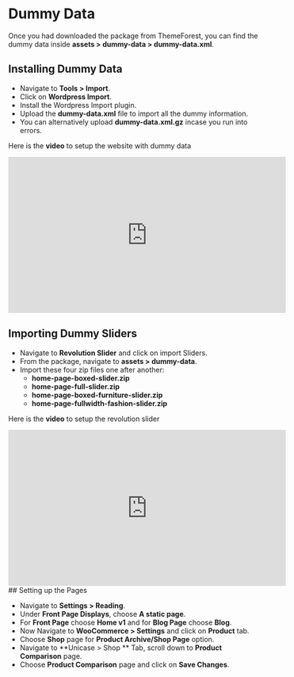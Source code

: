# Dummy Data

Once you had downloaded the package from ThemeForest, you can find the dummy data inside **assets > dummy-data > dummy-data.xml**.

## Installing Dummy Data

* Navigate to **Tools > Import**.
* Click on **Wordpress Import**.
* Install the Wordpress Import plugin.
* Upload the **dummy-data.xml** file to import all the dummy information.
* You can alternatively upload **dummy-data.xml.gz** incase you run into errors.

 Here is the **video** to setup the website with  dummy data

 <iframe width="560" height="315" src="https://www.youtube.com/embed/-Nc8MwlzhOI" frameborder="0" allowfullscreen></iframe>

## Importing Dummy Sliders
* Navigate to **Revolution Slider** and click on import Sliders.
* From the package, navigate to **assets > dummy-data**.
* Import these four zip files one after another:
  * **home-page-boxed-slider.zip**
  * **home-page-full-slider.zip**
  * **home-page-boxed-furniture-slider.zip**
  * **home-page-fullwidth-fashion-slider.zip**

 Here is the **video** to setup the revolution slider

 <iframe width="560" height="315" src="https://www.youtube.com/embed/cRUkcFhEwFc" frameborder="0" allowfullscreen></iframe>
## Setting up the Pages

* Navigate to **Settings > Reading**.
* Under **Front Page Displays**, choose **A static page**.
* For **Front Page** choose **Home v1** and for **Blog Page** choose **Blog**.
* Now Navigate to **WooCommerce > Settings** and click on **Product** tab.
* Choose **Shop** page for **Product Archive/Shop Page** option.
* Navigate to **Unicase > Shop ** Tab, scroll down to **Product Comparison** page.
* Choose **Product Comparison** page and click on **Save Changes**.

